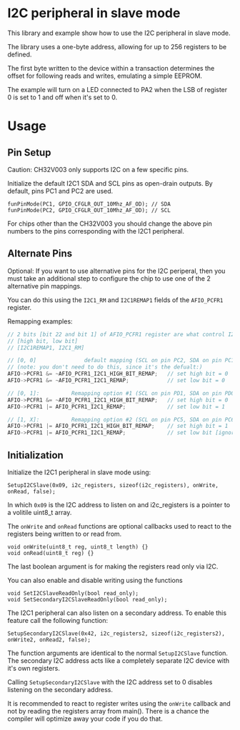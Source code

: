 # I2C peripheral in slave mode

This library and example show how to use the I2C peripheral in slave mode.

The library uses a one-byte address, allowing for up to 256 registers to be defined.

The first byte written to the device within a transaction determines the offset for following reads and writes, emulating a simple EEPROM.

The example will turn on a LED connected to PA2 when the LSB of register 0 is set to 1 and off when it's set to 0.

# Usage

## Pin Setup

Caution: CH32V003 only supports I2C on a few specific pins.

Initialize the default I2C1 SDA and SCL pins as open-drain outputs. By default, pins PC1 and PC2 are used.
```
funPinMode(PC1, GPIO_CFGLR_OUT_10Mhz_AF_OD); // SDA
funPinMode(PC2, GPIO_CFGLR_OUT_10Mhz_AF_OD); // SCL
```

For chips other than the CH32V003 you should change the above pin numbers to the pins corresponding with the I2C1 peripheral.

## Alternate Pins

Optional: If you want to use alternative pins for the I2C periperal, then you must take an additional step to configure the chip to use one of the 2 alternative pin mappings.

You can do this using the `I2C1_RM` and `I2C1REMAP1` fields of the `AFIO_PCFR1` register.

Remapping examples:

```c++
// 2 bits [bit 22 and bit 1] of AFIO_PCFR1 register are what control I2C1 pin remapping on ch32v003
// [high bit, low bit]
// [I2C1REMAP1, I2C1_RM]

// [0, 0]				default mapping (SCL on pin PC2, SDA on pin PC1)
// (note: you don't need to do this, since it's the defualt:)
AFIO->PCFR1 &= ~AFIO_PCFR1_I2C1_HIGH_BIT_REMAP;	  // set high bit = 0  (I2C1REMAP1)
AFIO->PCFR1 &= ~AFIO_PCFR1_I2C1_REMAP;            // set low bit = 0   (I2C1_RM)

// [0, 1]:			Remapping option #1 (SCL on pin PD1, SDA on pin PD0)
AFIO->PCFR1 &= ~AFIO_PCFR1_I2C1_HIGH_BIT_REMAP;   // set high bit = 0  (I2C1REMAP1)
AFIO->PCFR1 |= AFIO_PCFR1_I2C1_REMAP;             // set low bit = 1   (I2C1_RM)

// [1, X]:			Remapping option #2 (SCL on pin PC5, SDA on pin PC6)
AFIO->PCFR1 |= AFIO_PCFR1_I2C1_HIGH_BIT_REMAP;    // set high bit = 1  (I2C1REMAP1)
AFIO->PCFR1 |= AFIO_PCFR1_I2C1_REMAP;             // set low bit [ignored / don't care]    (I2C1_RM)
```

## Initialization

Initialize the I2C1 peripheral in slave mode using:

```
SetupI2CSlave(0x09, i2c_registers, sizeof(i2c_registers), onWrite, onRead, false);
```

In which `0x09` is the I2C address to listen on and i2c_registers is a pointer to a volitile uint8_t array.

The `onWrite` and `onRead` functions are optional callbacks used to react to the registers being written to or read from.

```
void onWrite(uint8_t reg, uint8_t length) {}
void onRead(uint8_t reg) {}
```

The last boolean argument is for making the registers read only via I2C.

You can also enable and disable writing using the functions

```
void SetI2CSlaveReadOnly(bool read_only);
void SetSecondaryI2CSlaveReadOnly(bool read_only);
```

The I2C1 peripheral can also listen on a secondary address. To enable this feature call the following function:

```
SetupSecondaryI2CSlave(0x42, i2c_registers2, sizeof(i2c_registers2), onWrite2, onRead2, false);
```

The function arguments are identical to the normal `SetupI2CSlave` function. The secondary I2C address acts like a completely separate I2C device with it's own registers.

Calling `SetupSecondaryI2CSlave` with the I2C address set to 0 disables listening on the secondary address.

It is recommended to react to register writes using the `onWrite` callback and not by reading the registers array from main(). There is a chance the compiler will optimize away your code if you do that.

